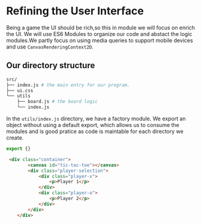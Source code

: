 # Refining the User Interface
Being a game the UI should be rich,so this in module we will focus on enrich the UI.
We will use ES6 Modules to organize our code and abstact the logic modules.We partly focus on using media queries to support mobile devices and use `CanvasRenderingContext2D`.

## Our directory structure
```bash
src/
├── index.js # the main entry for our program.
├── ui.css
└── utils
    ├── board.js # the board logic
    └── index.js
```

In the `utils/index.js` directory, we have a factory module. We export an object without using a default export, which allows us to consume the modules and is good pratice as code is maintable for each directory we create.

```js
export {} 
```

```html
 <div class="container">
        <canvas id="tic-tac-toe"></canvas>
        <div class="player-selection">
            <div class="player-x">
                <p>Player 1</p>
            </div>
            <div class="player-o">
                <p>Player 2</p>
            </div>
        </div>
    </div>
```